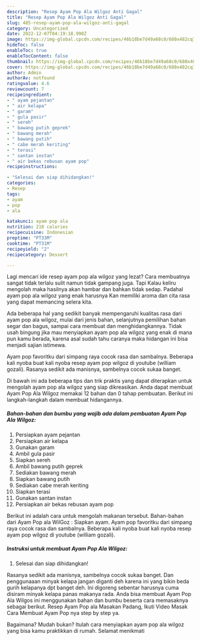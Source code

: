 ```yaml
---
description: "Resep Ayam Pop Ala Wilgoz Anti Gagal"
title: "Resep Ayam Pop Ala Wilgoz Anti Gagal"
slug: 485-resep-ayam-pop-ala-wilgoz-anti-gagal
category: Uncategorized
date: 2022-12-07T04:19:18.990Z
image: https://img-global.cpcdn.com/recipes/46b18be7d49a68c0/680x482cq70/ayam-pop-ala-wilgoz-foto-resep-utama.jpg
hideToc: false
enableToc: true
enableTocContent: false
thumbnail: https://img-global.cpcdn.com/recipes/46b18be7d49a68c0/680x482cq70/ayam-pop-ala-wilgoz-foto-resep-utama.jpg
cover: https://img-global.cpcdn.com/recipes/46b18be7d49a68c0/680x482cq70/ayam-pop-ala-wilgoz-foto-resep-utama.jpg
author: Admin
authorAv: notfound
ratingvalue: 4.6
reviewcount: 7
recipeingredient:
- " ayam pejantan"
- " air kelapa"
- " garam"
- " gula pasir"
- " sereh"
- " bawang putih geprek"
- " bawang merah"
- " bawang putih"
- " cabe merah keriting"
- " terasi"
- " santan instan"
- " air bekas rebusan ayam pop"
recipeinstructions:

- "Selesai dan siap dihidangkan!"
categories:
- Resep
tags:
- ayam
- pop
- ala

katakunci: ayam pop ala 
nutrition: 210 calories
recipecuisine: Indonesian
preptime: "PT33M"
cooktime: "PT31M"
recipeyield: "2"
recipecategory: Dessert

---
```



Lagi mencari ide resep ayam pop ala wilgoz yang lezat? Cara membuatnya sangat tidak terlalu sulit namun tidak gampang juga. Tapi Kalau keliru mengolah maka hasilnya akan hambar dan bahkan tidak sedap. Padahal ayam pop ala wilgoz yang enak harusnya Kan memiliki aroma dan cita rasa yang dapat memancing selera kita.


Ada beberapa hal yang sedikit banyak mempengaruhi kualitas rasa dari ayam pop ala wilgoz, mulai dari jenis bahan, selanjutnya pemilihan bahan segar dan bagus, sampai cara membuat dan menghidangkannya. Tidak usah bingung jika mau menyiapkan ayam pop ala wilgoz yang enak di mana pun kamu berada, karena asal sudah tahu caranya maka hidangan ini bisa menjadi sajian istimewa.

Ayam pop favoritku dari simpang raya cocok rasa dan sambalnya. Beberapa kali nyoba buat kali nyoba resep ayam pop wilgoz di youtube (william gozali). Rasanya sedikit ada manisnya, sambelnya cocok sukaa banget.


Di bawah ini ada beberapa tips dan trik praktis yang dapat diterapkan untuk mengolah ayam pop ala wilgoz yang siap dikreasikan. Anda dapat membuat Ayam Pop Ala Wilgoz memakai 12 bahan dan 0 tahap pembuatan. Berikut ini langkah-langkah dalam membuat hidangannya.

<!--inarticleads1-->

##### Bahan-bahan dan bumbu yang wajib ada dalam pembuatan Ayam Pop Ala Wilgoz:

1. Persiapkan  ayam pejantan
1. Persiapkan  air kelapa
1. Gunakan  garam
1. Ambil  gula pasir
1. Siapkan  sereh
1. Ambil  bawang putih geprek
1. Sediakan  bawang merah
1. Siapkan  bawang putih
1. Sediakan  cabe merah keriting
1. Siapkan  terasi
1. Gunakan  santan instan
1. Persiapkan  air bekas rebusan ayam pop


Berikut ini adalah cara untuk mengolah makanan tersebut. Bahan-bahan dari Ayam Pop ala WilGoz : Siapkan ayam. Ayam pop favoritku dari simpang raya cocok rasa dan sambalnya. Beberapa kali nyoba buat kali nyoba resep ayam pop wilgoz di youtube (william gozali). 

<!--inarticleads2-->

##### Instruksi untuk membuat Ayam Pop Ala Wilgoz:


1. Selesai dan siap dihidangkan!

Rasanya sedikit ada manisnya, sambelnya cocok sukaa banget. Dan penggunaaan minyak kelapa jangan diganti deh karena ini yang bikin beda gurih kelapanya dpt banget deh. Ini digoreng sebentar harusnya cuma disiram minyak kelapa panas makanya rada. Anda bisa membuat Ayam Pop Ala Wilgos ini menggunakan bahan dan bumbu beserta cara memasaknya sebagai berikut. Resep Ayam Pop ala Masakan Padang, Ikuti Video Masak Cara Membuat Ayam Pop nya step by step ya. 

Bagaimana? Mudah bukan? Itulah cara menyiapkan ayam pop ala wilgoz yang bisa kamu praktikkan di rumah. Selamat menikmati
